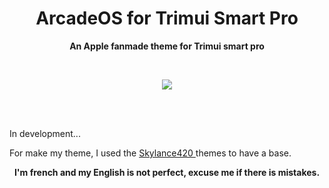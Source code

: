 <h1 align="center"> ArcadeOS for Trimui Smart Pro </h1>
<p align="center"> <b> An Apple fanmade theme for Trimui smart pro </b> </p>
<br>
<p align="center"> <img src="https://github.com/SKINOX21/ArcadeOS-for-Trimui-Smart-Pro/blob/Pics/arcadeos.png"/> </p>
<br>
<br>
<p <b> In development... </b> </p>
<p <b> For make my theme, I used the <a href="https://www.reddit.com/user/Skylance420/"> Skylance420 <a/> themes to have a base. <b/> <p/>
<p This project makes use of Apple Inc.'s resources, including fonts and design elements, for non-commercial purposes only. All trademarks, logos, and other proprietary content of Apple Inc. are used under their respective licenses and are the property of Apple Inc. This project is not affiliated with, endorsed by, or in any way associated with Apple Inc. <p/>
<p align="center"> <b> I'm french and my English is not perfect, excuse me if there is mistakes.</b> </p>
